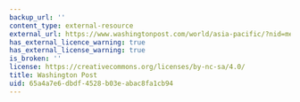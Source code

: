 ```yaml
---
backup_url: ''
content_type: external-resource
external_url: https://www.washingtonpost.com/world/asia-pacific/?nid=menu_nav_world-asiaandpacific&utm_term=.13dd5132fdd0
has_external_licence_warning: true
has_external_license_warning: true
is_broken: ''
license: https://creativecommons.org/licenses/by-nc-sa/4.0/
title: Washington Post
uid: 65a4a7e6-dbdf-4528-b03e-abac8fa1cb94
---
```

